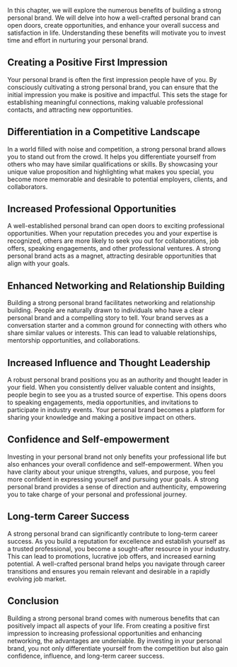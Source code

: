 
In this chapter, we will explore the numerous benefits of building a strong personal brand. We will delve into how a well-crafted personal brand can open doors, create opportunities, and enhance your overall success and satisfaction in life. Understanding these benefits will motivate you to invest time and effort in nurturing your personal brand.

## Creating a Positive First Impression

Your personal brand is often the first impression people have of you. By consciously cultivating a strong personal brand, you can ensure that the initial impression you make is positive and impactful. This sets the stage for establishing meaningful connections, making valuable professional contacts, and attracting new opportunities.

## Differentiation in a Competitive Landscape

In a world filled with noise and competition, a strong personal brand allows you to stand out from the crowd. It helps you differentiate yourself from others who may have similar qualifications or skills. By showcasing your unique value proposition and highlighting what makes you special, you become more memorable and desirable to potential employers, clients, and collaborators.

## Increased Professional Opportunities

A well-established personal brand can open doors to exciting professional opportunities. When your reputation precedes you and your expertise is recognized, others are more likely to seek you out for collaborations, job offers, speaking engagements, and other professional ventures. A strong personal brand acts as a magnet, attracting desirable opportunities that align with your goals.

## Enhanced Networking and Relationship Building

Building a strong personal brand facilitates networking and relationship building. People are naturally drawn to individuals who have a clear personal brand and a compelling story to tell. Your brand serves as a conversation starter and a common ground for connecting with others who share similar values or interests. This can lead to valuable relationships, mentorship opportunities, and collaborations.

## Increased Influence and Thought Leadership

A robust personal brand positions you as an authority and thought leader in your field. When you consistently deliver valuable content and insights, people begin to see you as a trusted source of expertise. This opens doors to speaking engagements, media opportunities, and invitations to participate in industry events. Your personal brand becomes a platform for sharing your knowledge and making a positive impact on others.

## Confidence and Self-empowerment

Investing in your personal brand not only benefits your professional life but also enhances your overall confidence and self-empowerment. When you have clarity about your unique strengths, values, and purpose, you feel more confident in expressing yourself and pursuing your goals. A strong personal brand provides a sense of direction and authenticity, empowering you to take charge of your personal and professional journey.

## Long-term Career Success

A strong personal brand can significantly contribute to long-term career success. As you build a reputation for excellence and establish yourself as a trusted professional, you become a sought-after resource in your industry. This can lead to promotions, lucrative job offers, and increased earning potential. A well-crafted personal brand helps you navigate through career transitions and ensures you remain relevant and desirable in a rapidly evolving job market.

## Conclusion

Building a strong personal brand comes with numerous benefits that can positively impact all aspects of your life. From creating a positive first impression to increasing professional opportunities and enhancing networking, the advantages are undeniable. By investing in your personal brand, you not only differentiate yourself from the competition but also gain confidence, influence, and long-term career success.

